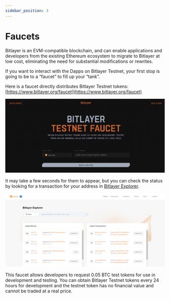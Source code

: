 ```yaml
---
sidebar_position: 3
---
```


# Faucets

Bitlayer is an EVM-compatible blockchain, and can enable applications and developers from the existing Ethereum ecosystem to migrate to Bitlayer at low cost, eliminating the need for substantial modifications or rewrites.

If you want to interact with the Dapps on Bitlayer Testnet, your first stop is going to be to a “faucet” to fill up your “tank”. 

Here is a faucet directly distributes Bitlayer Testnet tokens: [https://www.bitlayer.org/faucet](https://www.bitlayer.org/faucet)

![faucet](/img/DeveloperResources/faucet.png)

It may take a few seconds for them to appear, but you can check the status by looking for a transaction for your address in [Bitlayer Explorer](https://testnet-scan.bitlayer.org).

![testnetscan](/img/DeveloperResources/testnetscan.png)

This faucet allows developers to request 0.05 BTC test tokens for use in development and testing. You can obtain Bitlayer Testnet tokens every 24 hours for development and the testnet token has no financial value and cannot be traded at a real price.